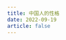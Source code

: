 ```yaml
---
title: 中国人的性格
date: 2022-09-19
article: false
---
```


<PDF url="https://www.igarashi.icu:7779/pdf/%E7%A4%BE%E4%BC%9A%E5%AD%A6/%E4%B8%AD%E5%9B%BD%E4%BA%BA%E7%9A%84%E6%80%A7%E6%A0%BC.pdf" height="880px"/>
